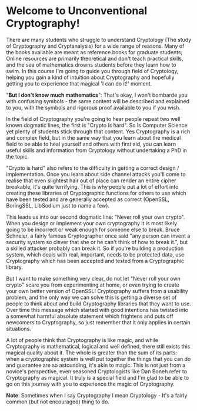 # Welcome to Unconventional Cryptography!

There are many students who struggle to understand Cryptology \(The study of Cryptography and Cryptanalysis\) for a wide range of reasons. Many of the books available are meant as reference books for graduate students; Online resources are primarily theoretical and don't teach practical skills, and the sea of mathematics drowns students before they learn how to swim. In this course I'm going to guide you through field of Cryptology, helping you gain a kind of intuition about Cryptography and hopefully getting you to experience that magical 'I can do it!' moment.

"**But I don't know much mathematics**": That's okay, I won't bombarde you with confusing symbols - the same content will be described and explained to you, with the symbols and rigorous proof available to you if you wish.

In the field of Cryptography you're going to hear people repeat two well known dogmatic lines, the first is "Crypto is hard". So is Computer Science yet plenty of students stick through that content. Yes Cryptography is a rich and complex field, but in the same way that you learn about the medical field to be able to heal yourself and others with first aid, you can learn useful skills and information from Cryptology without undertaking a PhD in the topic.

"Crypto is hard" also refers to the difficulty in getting a correct design / implementation. Once you learn about side channel attacks you'll come to realise that even slightest hair out of place can render an entire cipher breakable, it's quite terrifying. This is why people put a lot of effort into creating these libraries of Cryptographic functions for others to use which have been tested and are generally accepted as correct \(OpenSSL, BoringSSL, LibSodium just to name a few\).

This leads us into our second dogmatic line: "Never roll your own crypto". When you design or implement your own cryptography it is most likely going to be incorrect or weak enough for someone else to break. Bruce Schneier, a fairly famous Cryptographer once said "any person can invent a security system so clever that she or he can't think of how to break it.", but a skilled attacker probably can break it. So if you're building a production system, which deals with real, important, needs to be protected data, use Cryptography which has been accepted and tested from a Cryptographic library.

But I want to make something very clear, do not let "Never roll your own crypto" scare you from experimenting at home, or even trying to create your own better version of OpenSSL! Cryptography suffers from a usability problem, and the only way we can solve this is getting a diverse set of people to think about and build Cryptography libraries that they want to use. Over time this message which started with good intentions has twisted into a somewhat harmful absolute statement which frightens and puts off newcomers to Cryptography, so just remember that it only applies in certain situations.

A lot of people think that Cryptography is like magic, and while Cryptography is mathematical, logical and well defined, there still exists this magical quality about it. The whole is greater than the sum of its parts: when a cryptographic system is well put together the things that you can do and guarantee are so astounding, it's akin to magic. This is not just from a novice's perspective, even seasoned Cryptologists like Dan Boneh refer to Cryptography as magical. It truly is a special field and I'm glad to be able to go on this journey with you to experience the magic of Cryptography.

**Note**: Sometimes when I say Cryptography I mean Cryptology - It's a fairly common \(but not encouraged\) thing to do.

